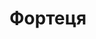 --- 
title: "Фортеця" 
site: "www.kerchtur.narod.ru" 
town: "Керчь" 
tel: ["+38 06561 5 60, 60+38 06561 9 20 18, +38 067 357 08 68, +38 050 201 57 68"] 
address: "Россия, АР Крым, г. Керчь, ул. Шлагбауманская,38" 
mail: "fortecja@mail.ru" 
--- 
